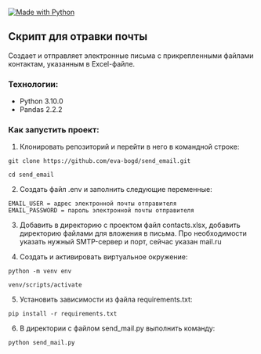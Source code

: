 [![Made with Python](https://img.shields.io/badge/Made%20with-Python-blue)](https://www.python.org/)

## Скрипт для отравки почты

Создает и отправляет электронные письма с прикрепленными файлами контактам, указанным в Excel-файле.

### Технологии:

* Python 3.10.0
* Pandas 2.2.2

### Как запустить проект:

1. Клонировать репозиторий и перейти в него в командной строке:

```
git clone https://github.com/eva-bogd/send_email.git
```

```
cd send_email
```

2. Создать файл .env и заполнить следующие переменные:
```
EMAIL_USER = адрес электронной почты отправителя
EMAIL_PASSWORD = пароль электронной почты отправителя
```

3. Добавить в директорию с проектом файл contacts.xlsx, добавить директорию файлами для вложения в письма. Про необходимости указать нужный SMTP-сервер и порт, сейчас указан mail.ru

4. Cоздать и активировать виртуальное окружение:

```
python -m venv env
```

```
venv/scripts/activate
```

5. Установить зависимости из файла requirements.txt:

```
pip install -r requirements.txt
```

6. В директории c файлом send_mail.py выполнить команду:

```
python send_mail.py
```
